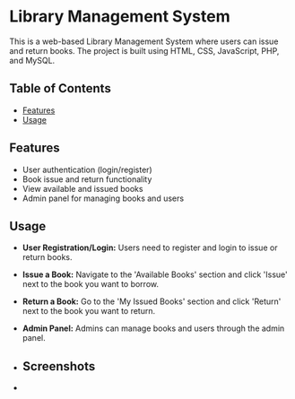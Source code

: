 # Library Management System

This is a web-based Library Management System where users can issue and return books. The project is built using HTML, CSS, JavaScript, PHP, and MySQL.

## Table of Contents
- [Features](#features)
- [Usage](#usage)

## Features
- User authentication (login/register)
- Book issue and return functionality
- View available and issued books
- Admin panel for managing books and users

## Usage
- **User Registration/Login:** Users need to register and login to issue or return books.
- **Issue a Book:** Navigate to the 'Available Books' section and click 'Issue' next to the book you want to borrow.
- **Return a Book:** Go to the 'My Issued Books' section and click 'Return' next to the book you want to return.
- **Admin Panel:** Admins can manage books and users through the admin panel.

- ## Screenshots
- 
